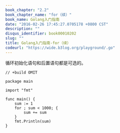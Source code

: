 ```yaml
---
book_chapter: "2.2"
book_chapter_name: "for（续）"
book_name: Golang入门指南
date: "2016-02-26 17:45:27.0705178 +0800 CST"
description: ""
disqus_identifier: book00010202
slug: ""
title: Golang入门指南-for（续）
codeurl: "https://wide.b3log.org/playground/.go"
---
```





循环初始化语句和后置语句都是可选的。

```
// +build OMIT

package main

import "fmt"

func main() {
	sum := 1
	for ; sum < 1000; {
		sum += sum
	}
	fmt.Println(sum)
}

```

